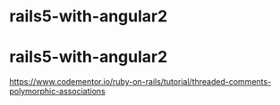 # rails5-with-angular2

# rails5-with-angular2


https://www.codementor.io/ruby-on-rails/tutorial/threaded-comments-polymorphic-associations

